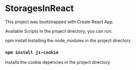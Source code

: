 # StoragesInReact
This project was bootstrapped with Create React App.

Available Scripts
In the project directory, you can run:

npm install
Installing the node_modules in the project directory

### `npm install js-cookie`

Installs the cookie depencies in the project directory
